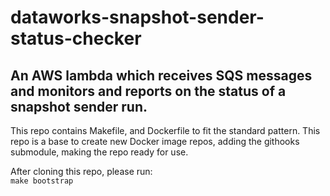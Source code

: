 # dataworks-snapshot-sender-status-checker

## An AWS lambda which receives SQS messages and monitors and reports on the status of a snapshot sender run.

This repo contains Makefile, and Dockerfile to fit the standard pattern.
This repo is a base to create new Docker image repos, adding the githooks submodule, making the repo ready for use.

After cloning this repo, please run:  
`make bootstrap`